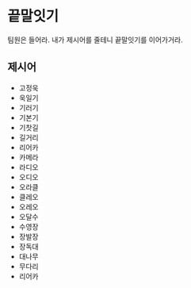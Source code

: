 # 끝말잇기
팀원은 들어라. 내가 제시어를 줄테니 끝말잇기를 이어가거라.

## 제시어
- 고정욱
- 욱일기
- 기러기
- 기본기
- 기찻길
- 길거리
- 리어카
- 카메라
- 라디오
- 오디오
- 오라클
- 클레오
- 오레오
- 오달수
- 수영장
- 장발장
- 장독대
- 대나무
- 무다리
- 리어카